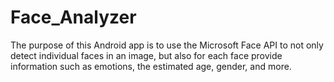 # Face_Analyzer
The purpose of this Android app is to use the Microsoft Face API to not only detect individual faces in an image, but also for each face provide information such as emotions, the estimated age, gender, and more.
